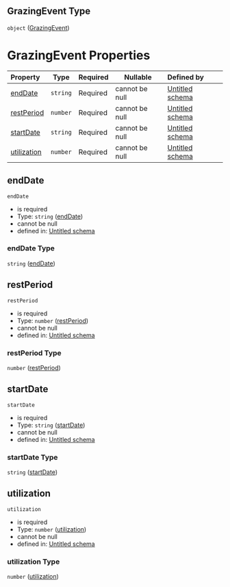 ## GrazingEvent Type

`object` ([GrazingEvent](specification-definitions-grazingevent.md))

# GrazingEvent Properties

| Property                    | Type     | Required | Nullable       | Defined by                                                                                                                                       |
| :-------------------------- | -------- | -------- | -------------- | :----------------------------------------------------------------------------------------------------------------------------------------------- |
| [endDate](#endDate)         | `string` | Required | cannot be null | [Untitled schema](specification-definitions-grazingevent-properties-enddate.md "undefined#/definitions/GrazingEvent/properties/endDate")         |
| [restPeriod](#restPeriod)   | `number` | Required | cannot be null | [Untitled schema](specification-definitions-grazingevent-properties-restperiod.md "undefined#/definitions/GrazingEvent/properties/restPeriod")   |
| [startDate](#startDate)     | `string` | Required | cannot be null | [Untitled schema](specification-definitions-grazingevent-properties-startdate.md "undefined#/definitions/GrazingEvent/properties/startDate")     |
| [utilization](#utilization) | `number` | Required | cannot be null | [Untitled schema](specification-definitions-grazingevent-properties-utilization.md "undefined#/definitions/GrazingEvent/properties/utilization") |

## endDate




`endDate`

-   is required
-   Type: `string` ([endDate](specification-definitions-grazingevent-properties-enddate.md))
-   cannot be null
-   defined in: [Untitled schema](specification-definitions-grazingevent-properties-enddate.md "undefined#/definitions/GrazingEvent/properties/endDate")

### endDate Type

`string` ([endDate](specification-definitions-grazingevent-properties-enddate.md))

## restPeriod




`restPeriod`

-   is required
-   Type: `number` ([restPeriod](specification-definitions-grazingevent-properties-restperiod.md))
-   cannot be null
-   defined in: [Untitled schema](specification-definitions-grazingevent-properties-restperiod.md "undefined#/definitions/GrazingEvent/properties/restPeriod")

### restPeriod Type

`number` ([restPeriod](specification-definitions-grazingevent-properties-restperiod.md))

## startDate




`startDate`

-   is required
-   Type: `string` ([startDate](specification-definitions-grazingevent-properties-startdate.md))
-   cannot be null
-   defined in: [Untitled schema](specification-definitions-grazingevent-properties-startdate.md "undefined#/definitions/GrazingEvent/properties/startDate")

### startDate Type

`string` ([startDate](specification-definitions-grazingevent-properties-startdate.md))

## utilization




`utilization`

-   is required
-   Type: `number` ([utilization](specification-definitions-grazingevent-properties-utilization.md))
-   cannot be null
-   defined in: [Untitled schema](specification-definitions-grazingevent-properties-utilization.md "undefined#/definitions/GrazingEvent/properties/utilization")

### utilization Type

`number` ([utilization](specification-definitions-grazingevent-properties-utilization.md))
